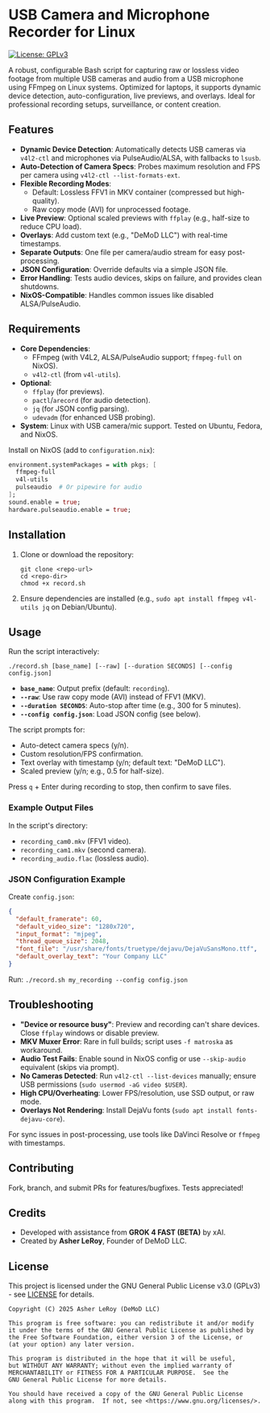 # USB Camera and Microphone Recorder for Linux

[![License: GPLv3](https://img.shields.io/badge/License-GPLv3-blue.svg)](https://www.gnu.org/licenses/gpl-3.0)

A robust, configurable Bash script for capturing raw or lossless video footage from multiple USB cameras and audio from a USB microphone using FFmpeg on Linux systems. Optimized for laptops, it supports dynamic device detection, auto-configuration, live previews, and overlays. Ideal for professional recording setups, surveillance, or content creation.

## Features

- **Dynamic Device Detection**: Automatically detects USB cameras via `v4l2-ctl` and microphones via PulseAudio/ALSA, with fallbacks to `lsusb`.
- **Auto-Detection of Camera Specs**: Probes maximum resolution and FPS per camera using `v4l2-ctl --list-formats-ext`.
- **Flexible Recording Modes**:
  - Default: Lossless FFV1 in MKV container (compressed but high-quality).
  - Raw copy mode (AVI) for unprocessed footage.
- **Live Preview**: Optional scaled previews with `ffplay` (e.g., half-size to reduce CPU load).
- **Overlays**: Add custom text (e.g., "DeMoD LLC") with real-time timestamps.
- **Separate Outputs**: One file per camera/audio stream for easy post-processing.
- **JSON Configuration**: Override defaults via a simple JSON file.
- **Error Handling**: Tests audio devices, skips on failure, and provides clean shutdowns.
- **NixOS-Compatible**: Handles common issues like disabled ALSA/PulseAudio.

## Requirements

- **Core Dependencies**:
  - FFmpeg (with V4L2, ALSA/PulseAudio support; `ffmpeg-full` on NixOS).
  - `v4l2-ctl` (from `v4l-utils`).
- **Optional**:
  - `ffplay` (for previews).
  - `pactl`/`arecord` (for audio detection).
  - `jq` (for JSON config parsing).
  - `udevadm` (for enhanced USB probing).
- **System**: Linux with USB camera/mic support. Tested on Ubuntu, Fedora, and NixOS.

Install on NixOS (add to `configuration.nix`):
```nix
environment.systemPackages = with pkgs; [
  ffmpeg-full
  v4l-utils
  pulseaudio  # Or pipewire for audio
];
sound.enable = true;
hardware.pulseaudio.enable = true;
```

## Installation

1. Clone or download the repository:
   ```
   git clone <repo-url>
   cd <repo-dir>
   chmod +x record.sh
   ```

2. Ensure dependencies are installed (e.g., `sudo apt install ffmpeg v4l-utils jq` on Debian/Ubuntu).

## Usage

Run the script interactively:
```
./record.sh [base_name] [--raw] [--duration SECONDS] [--config config.json]
```

- **`base_name`**: Output prefix (default: `recording`).
- **`--raw`**: Use raw copy mode (AVI) instead of FFV1 (MKV).
- **`--duration SECONDS`**: Auto-stop after time (e.g., 300 for 5 minutes).
- **`--config config.json`**: Load JSON config (see below).

The script prompts for:
- Auto-detect camera specs (y/n).
- Custom resolution/FPS confirmation.
- Text overlay with timestamp (y/n; default text: "DeMoD LLC").
- Scaled preview (y/n; e.g., 0.5 for half-size).

Press `q` + Enter during recording to stop, then confirm to save files.

### Example Output Files
In the script's directory:
- `recording_cam0.mkv` (FFV1 video).
- `recording_cam1.mkv` (second camera).
- `recording_audio.flac` (lossless audio).

### JSON Configuration Example

Create `config.json`:
```json
{
  "default_framerate": 60,
  "default_video_size": "1280x720",
  "input_format": "mjpeg",
  "thread_queue_size": 2048,
  "font_file": "/usr/share/fonts/truetype/dejavu/DejaVuSansMono.ttf",
  "default_overlay_text": "Your Company LLC"
}
```

Run: `./record.sh my_recording --config config.json`

## Troubleshooting

- **"Device or resource busy"**: Preview and recording can't share devices. Close `ffplay` windows or disable preview.
- **MKV Muxer Error**: Rare in full builds; script uses `-f matroska` as workaround.
- **Audio Test Fails**: Enable sound in NixOS config or use `--skip-audio` equivalent (skips via prompt).
- **No Cameras Detected**: Run `v4l2-ctl --list-devices` manually; ensure USB permissions (`sudo usermod -aG video $USER`).
- **High CPU/Overheating**: Lower FPS/resolution, use SSD output, or raw mode.
- **Overlays Not Rendering**: Install DejaVu fonts (`sudo apt install fonts-dejavu-core`).

For sync issues in post-processing, use tools like DaVinci Resolve or `ffmpeg` with timestamps.

## Contributing

Fork, branch, and submit PRs for features/bugfixes. Tests appreciated!

## Credits

- Developed with assistance from **GROK 4 FAST (BETA)** by xAI.
- Created by **Asher LeRoy**, Founder of DeMoD LLC.

## License

This project is licensed under the GNU General Public License v3.0 (GPLv3) - see [LICENSE](LICENSE) for details.

```
Copyright (C) 2025 Asher LeRoy (DeMoD LLC)

This program is free software: you can redistribute it and/or modify
it under the terms of the GNU General Public License as published by
the Free Software Foundation, either version 3 of the License, or
(at your option) any later version.

This program is distributed in the hope that it will be useful,
but WITHOUT ANY WARRANTY; without even the implied warranty of
MERCHANTABILITY or FITNESS FOR A PARTICULAR PURPOSE.  See the
GNU General Public License for more details.

You should have received a copy of the GNU General Public License
along with this program.  If not, see <https://www.gnu.org/licenses/>.
```
